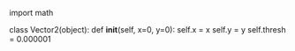 import math

class Vector2(object):
    def __init__(self, x=0, y=0):
        self.x = x
        self.y = y
        self.thresh = 0.000001
